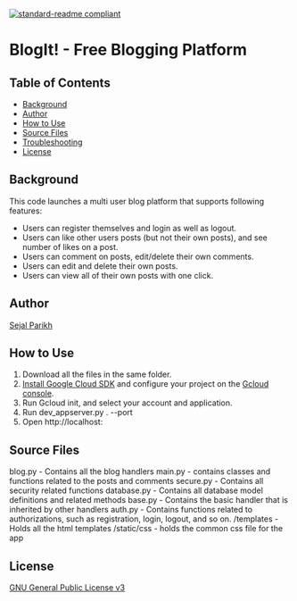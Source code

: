 [![standard-readme compliant](https://img.shields.io/badge/readme%20style-standard-brightgreen.svg?style=flat-square)](https://github.com/RichardLitt/standard-readme)

# BlogIt! - Free Blogging Platform

## Table of Contents
- [Background](#background)
- [Author](#author)
- [How to Use](#how-to-use)
- [Source Files](#source-files)
- [Troubleshooting](#troubleshooting)
- [License](#license)

## Background
This code launches a multi user blog platform that supports following features:
  - Users can register themselves and login as well as logout.
  - Users can like other users posts (but not their own posts), and see number of likes on a post.
  - Users can comment on posts, edit/delete their own comments.
  - Users can edit and delete their own posts.
  - Users can view all of their own posts with one click.

## Author
[Sejal Parikh](https://in.linkedin.com/in/sejalparikh)

## How to Use
1. Download all the files in the same folder.
2. [Install Google Cloud SDK](https://cloud.google.com/sdk/downloads) and configure your project on the [Gcloud console](https://console.cloud.google.com/?_ga=1.161349432.42502844.1490027497).
3. Run Gcloud init, and select your account and application.
4. Run dev_appserver.py . --port <port-number>
5. Open http://localhost:<port-number>

## Source Files
blog.py - Contains all the blog handlers
main.py - contains classes and functions related to the posts and comments
secure.py - Contains all security related functions
database.py - Contains all database model definitions and related methods
base.py - Contains the basic handler that is inherited by other handlers
auth.py - Contains functions related to authorizations, such as registration, login, logout, and so on.
/templates - Holds all the html templates
/static/css - holds the common css file for the app

## License
[GNU General Public License v3](../LICENSE)

